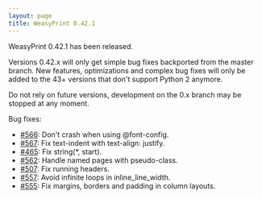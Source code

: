 ```yaml
---
layout: page
title: WeasyPrint 0.42.1
---
```


WeasyPrint 0.42.1 has been released.

Versions 0.42.x will only get simple bug fixes backported from the master
branch. New features, optimizations and complex bug fixes will only be added
to the 43+ versions that don't support Python 2 anymore.

Do not rely on future versions, development on the 0.x branch may be stopped at
any moment.

Bug fixes:

* [#566](https://github.com/Kozea/WeasyPrint/issues/566):
  Don't crash when using @font-config.
* [#567](https://github.com/Kozea/WeasyPrint/issues/567):
  Fix text-indent with text-align: justify.
* [#465](https://github.com/Kozea/WeasyPrint/issues/465):
  Fix string(*, start).
* [#562](https://github.com/Kozea/WeasyPrint/issues/562):
  Handle named pages with pseudo-class.
* [#507](https://github.com/Kozea/WeasyPrint/issues/507):
  Fix running headers.
* [#557](https://github.com/Kozea/WeasyPrint/issues/557):
  Avoid infinite loops in inline_line_width.
* [#555](https://github.com/Kozea/WeasyPrint/issues/555):
  Fix margins, borders and padding in column layouts.
